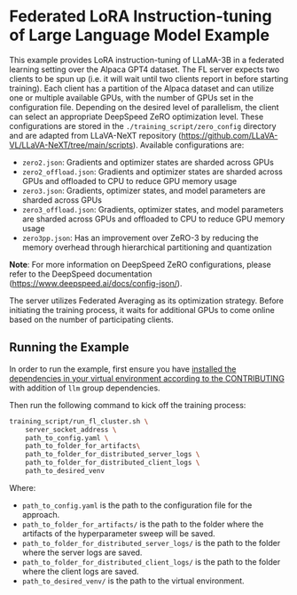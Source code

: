 # Federated LoRA Instruction-tuning of Large Language Model Example
This example provides LoRA instruction-tuning of LLaMA-3B in a federated learning setting over the Alpaca GPT4 dataset.
The FL server expects two clients to be spun up (i.e. it will wait until two clients report in before starting training).
Each client has a partition of the Alpaca dataset and can utilize one or multiple available GPUs, with the number of GPUs
set in the configuration file. Depending on the desired level of parallelism, the client can select an appropriate DeepSpeed
ZeRO optimization level. These configurations are stored in the `./training_script/zero_config` directory and are adapted
from LLaVA-NeXT repository (https://github.com/LLaVA-VL/LLaVA-NeXT/tree/main/scripts). Available configurations are:

- `zero2.json`: Gradients and optimizer states are sharded across GPUs
- `zero2_offload.json`: Gradients and optimizer states are sharded across GPUs and offloaded to CPU to reduce GPU memory usage
- `zero3.json`: Gradients, optimizer states, and model parameters are sharded across GPUs
- `zero3_offload.json`: Gradients, optimizer states, and model parameters are sharded across GPUs and offloaded to CPU to reduce
GPU memory usage
- `zero3pp.json`: Has an improvement over ZeRO-3 by reducing the memory overhead through hierarchical partitioning and quantization

**Note**: For more information on DeepSpeed ZeRO configurations, please refer to the DeepSpeed documentation
(https://www.deepspeed.ai/docs/config-json/).

The server utilizes Federated Averaging as its optimization strategy. Before initiating the training process, it waits for additional
GPUs to come online based on the number of participating clients.

## Running the Example
In order to run the example, first ensure you have [installed the dependencies in your virtual environment according to the CONTRIBUTING](/CONTRIBUTING.MD#development-requirements) with addition of `llm` group dependencies.

Then run the following command to kick off the training process:

```bash
training_script/run_fl_cluster.sh \
    server_socket_address \
    path_to_config.yaml \
    path_to_folder_for_artifacts\
    path_to_folder_for_distributed_server_logs \
    path_to_folder_for_distributed_client_logs \
    path_to_desired_venv
```

Where:
- `path_to_config.yaml` is the path to the configuration file for the approach.
- `path_to_folder_for_artifacts/` is the path to the folder where the artifacts of the hyperparameter sweep will be saved.
- `path_to_folder_for_distributed_server_logs/` is the path to the folder where the server logs are saved.
- `path_to_folder_for_distributed_client_logs/` is the path to the folder where the client logs are saved.
- `path_to_desired_venv/` is the path to the virtual environment.
